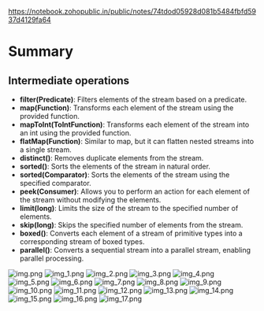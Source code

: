 https://notebook.zohopublic.in/public/notes/74tdod05928d081b5484fbfd5937d4129fa64

# Summary
## Intermediate operations

- **filter(Predicate)**: Filters elements of the stream based on a predicate.
- **map(Function)**: Transforms each element of the stream using the provided function.
- **mapToInt(ToIntFunction)**: Transforms each element of the stream into an int using the provided function.
- **flatMap(Function)**: Similar to map, but it can flatten nested streams into a single stream.
- **distinct()**: Removes duplicate elements from the stream.
- **sorted()**: Sorts the elements of the stream in natural order.
- **sorted(Comparator)**: Sorts the elements of the stream using the specified comparator.
- **peek(Consumer)**: Allows you to perform an action for each element of the stream without modifying the elements.
- **limit(long)**: Limits the size of the stream to the specified number of elements.
- **skip(long)**: Skips the specified number of elements from the stream.
- **boxed()**: Converts each element of a stream of primitive types into a corresponding stream of boxed types.
- **parallel()**: Converts a sequential stream into a parallel stream, enabling parallel processing.


![img.png](notes/img.png)
![img_1.png](notes/img_1.png)
![img_2.png](notes/img_2.png)
![img_3.png](notes/img_3.png)
![img_4.png](notes/img_4.png)
![img_5.png](notes/img_5.png)
![img_6.png](notes/img_6.png)
![img_7.png](notes/img_7.png)
![img_8.png](notes/img_8.png)
![img_9.png](notes/img_9.png)
![img_10.png](notes/img_10.png)
![img_11.png](notes/img_11.png)
![img_12.png](notes/img_12.png)
![img_13.png](notes/img_13.png)
![img_14.png](notes/img_14.png)
![img_15.png](notes/img_15.png)
![img_16.png](notes/img_16.png)
![img_17.png](notes/img_17.png)
